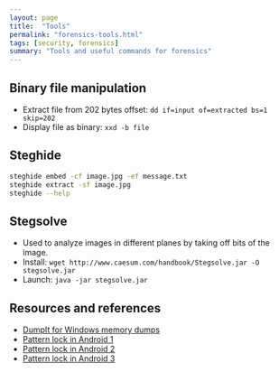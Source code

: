 ```yaml
---
layout: page
title:  "Tools"
permalink: "forensics-tools.html"
tags: [security, forensics]
summary: "Tools and useful commands for forensics"
---
```


## Binary file manipulation
* Extract file from 202 bytes offset: `dd if=input of=extracted bs=1 skip=202`
* Display file as binary: `xxd -b file`

## Steghide
```bash
steghide embed -cf image.jpg -ef message.txt
steghide extract -sf image.jpg
steghide --help
```

## Stegsolve
* Used to analyze images in different planes by taking off bits of the image.
* Install: `wget http://www.caesum.com/handbook/Stegsolve.jar -O stegsolve.jar`
* Launch: `java -jar stegsolve.jar`


## Resources and references
* [DumpIt for Windows memory dumps](https://www.aldeid.com/wiki/Dumpit)
* [Pattern lock in Android 1](https://resources.infosecinstitute.com/android-forensics-cracking-the-pattern-lock-protection/)
* [Pattern lock in Android 2](https://www.forensicfocus.com/articles/android-forensics-study-of-password-and-pattern-lock-protection/)
* [Pattern lock in Android 3](https://www.digitalforensics.com/blog/extracting-data-from-a-locked-android-device/)